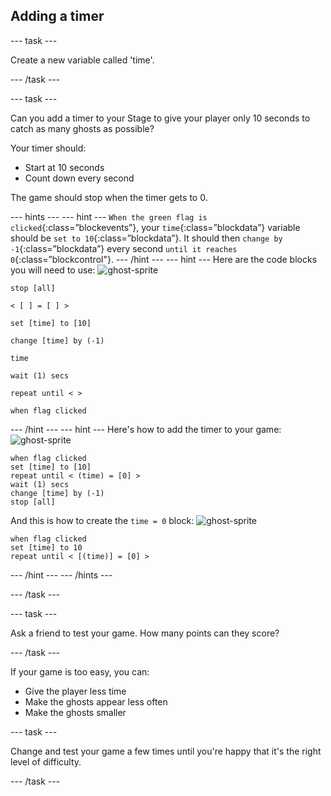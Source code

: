## Adding a timer

--- task ---

Create a new variable called 'time'.

--- /task ---

--- task ---

Can you add a timer to your Stage to give your player only 10 seconds to catch as many ghosts as possible?

Your timer should:

+ Start at 10 seconds
+ Count down every second

The game should stop when the timer gets to 0.

--- hints ---
--- hint ---
`When the green flag is clicked`{:class=”blockevents”}, your `time`{:class=”blockdata”} variable should be `set to 10`{:class=”blockdata”}. It should then `change by -1`{:class=”blockdata”} every second `until it reaches 0`{:class=”blockcontrol"}.
--- /hint ---
--- hint ---
Here are the code blocks you will need to use:
![ghost-sprite](images/ghost-resize.png)
``` blocks
stop [all]

< [ ] = [ ] >

set [time] to [10]

change [time] by (-1)

time

wait (1) secs

repeat until < >

when flag clicked

```
--- /hint ---
--- hint ---
Here's how to add the timer to your game:
![ghost-sprite](images/ghost-resize.png)
``` blocks
when flag clicked
set [time] to [10]
repeat until < (time) = [0] >
wait (1) secs
change [time] by (-1)
stop [all]
```

And this is how to create the `time = 0` block:
![ghost-sprite](images/ghost-resize.png)
``` blocks
when flag clicked
set [time] to 10
repeat until < [(time)] = [0] >
```
--- /hint ---
--- /hints ---

--- /task ---

--- task ---

Ask a friend to test your game. How many points can they score?

--- /task ---

If your game is too easy, you can:

+ Give the player less time
+ Make the ghosts appear less often
+ Make the ghosts smaller

--- task ---

Change and test your game a few times until you're happy that it's the right level of difficulty.

--- /task ---
